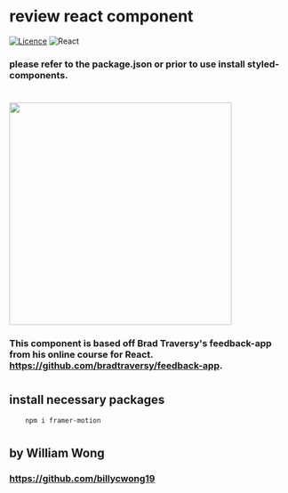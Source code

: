 # review react component

[![Licence](https://img.shields.io/github/license/Ileriayo/markdown-badges?style=for-the-badge)](./LICENSE)
![React](https://img.shields.io/badge/react-%2320232a.svg?style=for-the-badge&logo=react&logoColor=%2361DAFB)


### please refer to the package.json or prior to use install styled-components.

#  

<img src="" width=400>


### This component is based off Brad Traversy's feedback-app from his online course for React. https://github.com/bradtraversy/feedback-app. 

#

## install necessary packages 

        npm i framer-motion

#

## by William Wong
### https://github.com/billycwong19